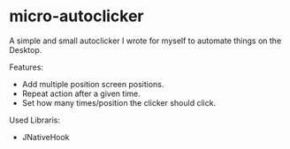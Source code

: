 micro-autoclicker
=================

A simple and small autoclicker I wrote for myself to automate things on the Desktop.

Features:
  - Add multiple position screen positions.
  - Repeat action after a given time.
  - Set how many times/position the clicker should click.

Used Libraris:
  - JNativeHook
